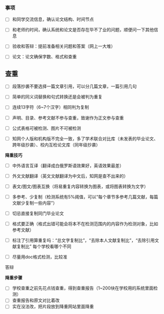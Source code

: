 ### 事项

- [ ] 和同学交流信息，确认论文结构、时间节点
- [ ] 和老师约时间，确认系统和论文是否存在毕不了业的问题，顺便问一下其他信息



- [ ] 验收和答辩：提前准备相关问题和答案（网上一大堆）

- [ ] 论文：论文确保字数、格式和查重



## 查重

- [ ] 段落抄袭不要选择一篇文章引用，可以分几篇文章，一篇引用几句
- [ ] 简单的同义词替换和句式转换还是会被判为重复
- [ ] 连续13字符（6~7个汉字）相同判为复制

- [ ] 声明、目录、参考文献不参与查重，致谢作为正文参与查重
- [ ] 公式表格可被检测、图片不可被检测



- [ ] 知网个人版和机构版不完全一致，多了学术联合对比库（未发表的毕业论文、跨年级抄袭）、校内互检论文库（同年级抄袭）

**降重技巧**

- [ ] 中外语言互译（翻译成白俄罗斯语效果好，英语效果最差）
- [ ] 外文文献翻译（英文文献翻译为中文后，知网是查不出来的）
- [ ] 表文/图文/图表互换（将易重复内容转换为图表，或将图表转换为文字）
- [ ] 多参考、少复制（检测系统有5%阈值，可以“每个章节多参考几篇文献，每篇文献少复制一些内容”）
- [ ] 切忌直接复制同门毕业论文
- [ ] 格式要正确（格式出错可能会将本不在检测范围内的内容作为检测对象，比如参考文献）



- [ ] 标注了引用算重复吗：“总文字复制比”，“去除本人文献复制比”，“去除引用文献复制比” 每个学校看哪个不同
- [ ] 尽量用doc格式检测，比较准

答辩

**降重步骤**

- [ ] 学校查重之前先花点钱查重，得到查重报告（1~200块在学校用的系统里面检测）
- [ ] 查重报告和原文对比着改
- [ ] 实在没法改，把片段放到降重网站里面降重
